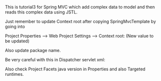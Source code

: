 This is tutorial3 for Spring MVC which add complex data to model and then reads this complex data using JSTL.

Just remember to update Context root after copying SpringMvcTemplate by going into 

Project Properties --> Web Project Settings --> Context root: (New value to be updated)

Also update package name.

Be very careful with this in Dispatcher servlet xml:

<beans xmlns="http://www.springframework.org/schema/beans"
	xmlns:xsi="http://www.w3.org/2001/XMLSchema-instance"
	xmlns:context="http://www.springframework.org/schema/context"
	xsi:schemaLocation="http://www.springframework.org/schema/beans 
	http://www.springframework.org/schema/beans/spring-beans-3.0.xsd
	http://www.springframework.org/schema/context 
	http://www.springframework.org/schema/context/spring-context-3.0.xsd">
	
Also check Project Facets java version in Properties and also Targeted runtimes.